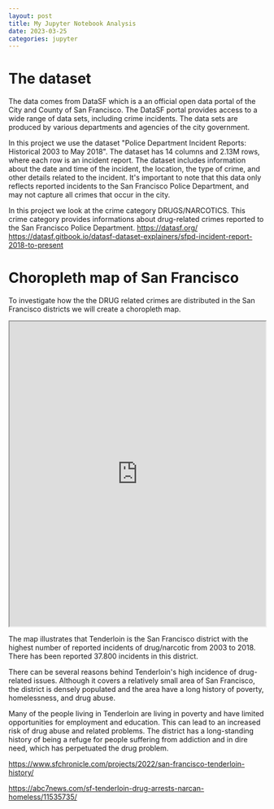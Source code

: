 ```yaml
---
layout: post
title: My Jupyter Notebook Analysis
date: 2023-03-25
categories: jupyter
---
```

# The dataset
The data comes from DataSF which is a an official open data portal of the City and County of San Francisco. The DataSF portal provides access to a wide range of data sets, including crime incidents. The data sets are produced by various departments and agencies of the city government.

In this project we use the dataset "Police Department Incident Reports: Historical 2003 to May 2018". The dataset has 14 columns and 2.13M rows, where each row is an incident report. The dataset includes information about the date and time of the incident, the location, the type of crime, and other details related to the incident. It's important to note that this data only reflects reported incidents to the San Francisco Police Department, and may not capture all crimes that occur in the city.

In this project we look at the crime category DRUGS/NARCOTICS. This crime category provides informations about drug-related crimes reported to the San Francisco Police Department. https://datasf.org/ https://datasf.gitbook.io/datasf-dataset-explainers/sfpd-incident-report-2018-to-present



# Choropleth map of San Francisco

To investigate how the the DRUG related crimes are distributed in the San Francisco districts we will create a choropleth map.

<iframe src="https://raw.githack.com/emilieoe/Assignment2/main/_posts/my_choropleth_map.html" width="100%" height="600px"></iframe>

The map illustrates that Tenderloin is the San Francisco district with the highest number of reported incidents of drug/narcotic from 2003 to 2018. There has been reported 37.800 incidents in this district.

There can be several reasons behind Tenderloin's high incidence of drug-related issues. Although it covers a relatively small area of San Francisco, the district is densely populated and the area have a long history of poverty, homelessness, and drug abuse.

Many of the people living in Tenderloin are living in poverty and have limited opportunities for employment and education. This can lead to an increased risk of drug abuse and related problems. The district has a long-standing history of being a refuge for people suffering from addiction and in dire need, which has perpetuated the drug problem.

https://www.sfchronicle.com/projects/2022/san-francisco-tenderloin-history/

https://abc7news.com/sf-tenderloin-drug-arrests-narcan-homeless/11535735/
